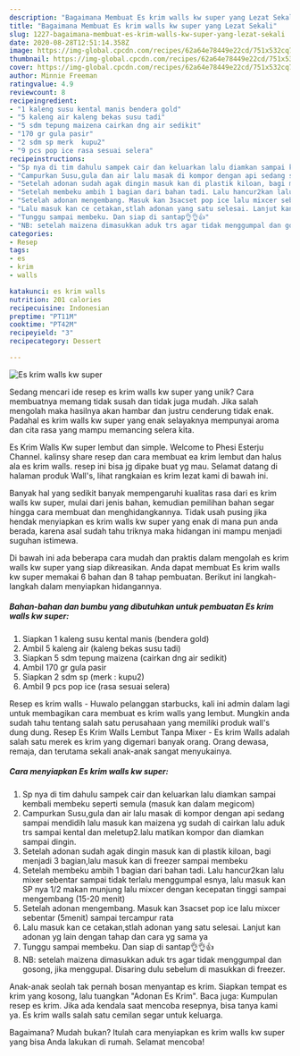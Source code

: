 ```yaml
---
description: "Bagaimana Membuat Es krim walls kw super yang Lezat Sekali"
title: "Bagaimana Membuat Es krim walls kw super yang Lezat Sekali"
slug: 1227-bagaimana-membuat-es-krim-walls-kw-super-yang-lezat-sekali
date: 2020-08-28T12:51:14.358Z
image: https://img-global.cpcdn.com/recipes/62a64e78449e22cd/751x532cq70/es-krim-walls-kw-super-foto-resep-utama.jpg
thumbnail: https://img-global.cpcdn.com/recipes/62a64e78449e22cd/751x532cq70/es-krim-walls-kw-super-foto-resep-utama.jpg
cover: https://img-global.cpcdn.com/recipes/62a64e78449e22cd/751x532cq70/es-krim-walls-kw-super-foto-resep-utama.jpg
author: Minnie Freeman
ratingvalue: 4.9
reviewcount: 8
recipeingredient:
- "1 kaleng susu kental manis bendera gold"
- "5 kaleng air kaleng bekas susu tadi"
- "5 sdm tepung maizena cairkan dng air sedikit"
- "170 gr gula pasir"
- "2 sdm sp merk  kupu2"
- "9 pcs pop ice rasa sesuai selera"
recipeinstructions:
- "Sp nya di tim dahulu sampek cair dan keluarkan lalu diamkan sampai kembali membeku seperti semula (masuk kan dalam megicom)"
- "Campurkan Susu,gula dan air lalu masak di kompor dengan api sedang sampai mendidih lalu masuk kan maizena yg sudah di cairkan lalu aduk trs sampai kental dan meletup2.lalu matikan kompor dan diamkan sampai dingin."
- "Setelah adonan sudah agak dingin masuk kan di plastik kiloan, bagi menjadi 3 bagian,lalu masuk kan di freezer sampai membeku"
- "Setelah membeku ambih 1 bagian dari bahan tadi. Lalu hancur2kan lalu mixer sebentar sampai tidak terlalu menggumpal esnya, lalu masuk kan SP nya 1/2 makan munjung lalu mixcer dengan kecepatan tinggi sampai mengembang (15-20 menit)"
- "Setelah adonan mengembang. Masuk kan 3sacset pop ice lalu mixcer sebentar (5menit) sampai tercampur rata"
- "Lalu masuk kan ce cetakan,stlah adonan yang satu selesai. Lanjut kan adonan yg lain dengan tahap dan cara yg sama ya"
- "Tunggu sampai membeku. Dan siap di santap👌👌👍"
- "NB: setelah maizena dimasukkan aduk trs agar tidak menggumpal dan gosong, jika menggupal. Disaring dulu sebelum di masukkan di freezer."
categories:
- Resep
tags:
- es
- krim
- walls

katakunci: es krim walls 
nutrition: 201 calories
recipecuisine: Indonesian
preptime: "PT11M"
cooktime: "PT42M"
recipeyield: "3"
recipecategory: Dessert

---
```



![Es krim walls kw super](https://img-global.cpcdn.com/recipes/62a64e78449e22cd/751x532cq70/es-krim-walls-kw-super-foto-resep-utama.jpg)

Sedang mencari ide resep es krim walls kw super yang unik? Cara membuatnya memang tidak susah dan tidak juga mudah. Jika salah mengolah maka hasilnya akan hambar dan justru cenderung tidak enak. Padahal es krim walls kw super yang enak selayaknya mempunyai aroma dan cita rasa yang mampu memancing selera kita.

Es Krim Walls Kw super lembut dan simple. Welcome to Phesi Esterju Channel. kalinsy share resep dan cara membuat ea krim lembut dan halus ala es krim walls. resep ini bisa jg dipake buat yg mau. Selamat datang di halaman produk Wall&#39;s, lihat rangkaian es krim lezat kami di bawah ini.

Banyak hal yang sedikit banyak mempengaruhi kualitas rasa dari es krim walls kw super, mulai dari jenis bahan, kemudian pemilihan bahan segar hingga cara membuat dan menghidangkannya. Tidak usah pusing jika hendak menyiapkan es krim walls kw super yang enak di mana pun anda berada, karena asal sudah tahu triknya maka hidangan ini mampu menjadi suguhan istimewa.


Di bawah ini ada beberapa cara mudah dan praktis dalam mengolah es krim walls kw super yang siap dikreasikan. Anda dapat membuat Es krim walls kw super memakai 6 bahan dan 8 tahap pembuatan. Berikut ini langkah-langkah dalam menyiapkan hidangannya.

<!--inarticleads1-->

##### Bahan-bahan dan bumbu yang dibutuhkan untuk pembuatan Es krim walls kw super:

1. Siapkan 1 kaleng susu kental manis (bendera gold)
1. Ambil 5 kaleng air (kaleng bekas susu tadi)
1. Siapkan 5 sdm tepung maizena (cairkan dng air sedikit)
1. Ambil 170 gr gula pasir
1. Siapkan 2 sdm sp (merk : kupu2)
1. Ambil 9 pcs pop ice (rasa sesuai selera)


Resep es krim walls - Huwalo pelanggan starbucks, kali ini admin dalam lagi untuk membagikan cara membuat es krim walls yang lembut. Mungkin anda sudah tahu tentang salah satu perusahaan yang memiliki produk wall&#39;s dung dung. Resep Es Krim Walls Lembut Tanpa Mixer - Es krim Walls adalah salah satu merek es krim yang digemari banyak orang. Orang dewasa, remaja, dan terutama sekali anak-anak sangat menyukainya. 

<!--inarticleads2-->

##### Cara menyiapkan Es krim walls kw super:

1. Sp nya di tim dahulu sampek cair dan keluarkan lalu diamkan sampai kembali membeku seperti semula (masuk kan dalam megicom)
1. Campurkan Susu,gula dan air lalu masak di kompor dengan api sedang sampai mendidih lalu masuk kan maizena yg sudah di cairkan lalu aduk trs sampai kental dan meletup2.lalu matikan kompor dan diamkan sampai dingin.
1. Setelah adonan sudah agak dingin masuk kan di plastik kiloan, bagi menjadi 3 bagian,lalu masuk kan di freezer sampai membeku
1. Setelah membeku ambih 1 bagian dari bahan tadi. Lalu hancur2kan lalu mixer sebentar sampai tidak terlalu menggumpal esnya, lalu masuk kan SP nya 1/2 makan munjung lalu mixcer dengan kecepatan tinggi sampai mengembang (15-20 menit)
1. Setelah adonan mengembang. Masuk kan 3sacset pop ice lalu mixcer sebentar (5menit) sampai tercampur rata
1. Lalu masuk kan ce cetakan,stlah adonan yang satu selesai. Lanjut kan adonan yg lain dengan tahap dan cara yg sama ya
1. Tunggu sampai membeku. Dan siap di santap👌👌👍
1. NB: setelah maizena dimasukkan aduk trs agar tidak menggumpal dan gosong, jika menggupal. Disaring dulu sebelum di masukkan di freezer.


Anak-anak seolah tak pernah bosan menyantap es krim. Siapkan tempat es krim yang kosong, lalu tuangkan &#34;Adonan Es Krim&#34;. Baca juga: Kumpulan resep es krim. Jika ada kendala saat mencoba resepnya, bisa tanya kami ya. Es krim walls salah satu cemilan segar untuk keluarga. 

Bagaimana? Mudah bukan? Itulah cara menyiapkan es krim walls kw super yang bisa Anda lakukan di rumah. Selamat mencoba!
